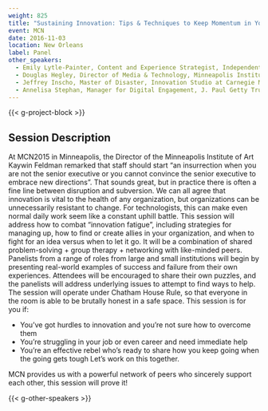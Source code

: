 ```yaml
---
weight: 825
title: "Sustaining Innovation: Tips & Techniques to Keep Momentum in Your Organization"
event: MCN
date: 2016-11-03
location: New Orleans
label: Panel
other_speakers:
  - Emily Lytle-Painter, Content and Experience Strategist, Independent
  - Douglas Hegley, Director of Media & Technology, Minneapolis Institute of Art
  - Jeffrey Inscho, Master of Disaster, Innovation Studio at Carnegie Museums of Pittsburgh
  - Annelisa Stephan, Manager for Digital Engagement, J. Paul Getty Trust
---
```


{{< g-project-block >}}

## Session Description

At MCN2015 in Minneapolis, the Director of the Minneapolis Institute of Art Kaywin Feldman remarked that staff should start “an insurrection when you are not the senior executive or you cannot convince the senior executive to embrace new directions”. That sounds great, but in practice there is often a fine line between disruption and subversion. We can all agree that innovation is vital to the health of any organization, but organizations can be unnecessarily resistant to change. For technologists, this can make even normal daily work seem like a constant uphill battle. This session will address how to combat “innovation fatigue”, including strategies for managing up, how to find or create allies in your organization, and when to fight for an idea versus when to let it go. It will be a combination of shared problem-solving + group therapy + networking with like-minded peers. Panelists from a range of roles from large and small institutions will begin by presenting real-world examples of success and failure from their own experiences. Attendees will be encouraged to share their own puzzles, and the panelists will address underlying issues to attempt to find ways to help. The session will operate under Chatham House Rule, so that everyone in the room is able to be brutally honest in a safe space. This session is for you if: 

- You’ve got hurdles to innovation and you’re not sure how to overcome them 
- You’re struggling in your job or even career and need immediate help 
- You’re an effective rebel who’s ready to share how you keep going when the going gets tough Let’s work on this together. 

MCN provides us with a powerful network of peers who sincerely support each other, this session will prove it! 

{{< g-other-speakers >}}
